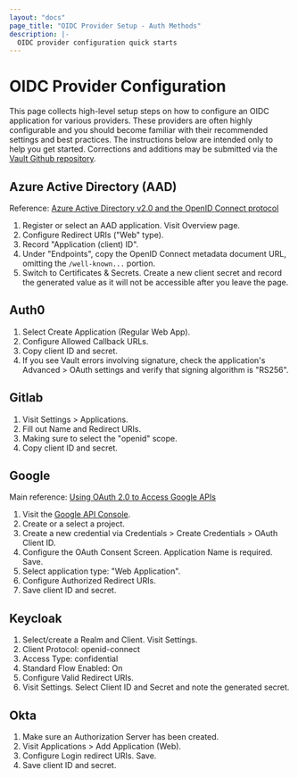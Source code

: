 ```yaml
---
layout: "docs"
page_title: "OIDC Provider Setup - Auth Methods"
description: |-
  OIDC provider configuration quick starts
---
```


# OIDC Provider Configuration

This page collects high-level setup steps on how to configure an OIDC application for various
providers. These providers are often highly configurable and you should become familiar with their
recommended settings and best practices. The instructions below are intended only to help you get
started. Corrections and additions may be submitted via the [Vault Github repository](https://github.com/hashicorp/vault).

## Azure Active Directory (AAD)
Reference: [Azure Active Directory v2.0 and the OpenID Connect protocol](https://docs.microsoft.com/en-us/azure/active-directory/develop/v2-protocols-oidc)

1. Register or select an AAD application. Visit Overview page.
1. Configure Redirect URIs ("Web" type). 
1. Record "Application (client) ID".
1. Under "Endpoints", copy the OpenID Connect metadata document URL, omitting the `/well-known...` portion.
1. Switch to Certificates & Secrets. Create a new client secret and record the generated value as
it will not be accessible after you leave the page.

## Auth0
1. Select Create Application (Regular Web App).
1. Configure Allowed Callback URLs.
1. Copy client ID and secret.
1. If you see Vault errors involving signature, check the application's Advanced > OAuth settings
 and verify that signing algorithm is "RS256".

## Gitlab
1. Visit Settings > Applications.
1. Fill out Name and Redirect URIs.
1. Making sure to select the "openid" scope.
1. Copy client ID and secret.

## Google
Main reference: [Using OAuth 2.0 to Access Google APIs](https://developers.google.com/identity/protocols/OAuth2)

1. Visit the [Google API Console](https://console.developers.google.com).
1. Create or a select a project.
1. Create a new credential via Credentials > Create Credentials > OAuth Client ID.
1. Configure the OAuth Consent Screen. Application Name is required. Save.
1. Select application type: "Web Application".
1. Configure Authorized Redirect URIs.
1. Save client ID and secret.

## Keycloak
1. Select/create a Realm and Client. Visit Settings.
1. Client Protocol: openid-connect
1. Access Type: confidential
1. Standard Flow Enabled: On
1. Configure Valid Redirect URIs.
1. Visit Settings. Select Client ID and Secret and note the generated secret.

## Okta

1. Make sure an Authorization Server has been created.
1. Visit Applications > Add Application (Web).
1. Configure Login redirect URIs. Save.
1. Save client ID and secret.
